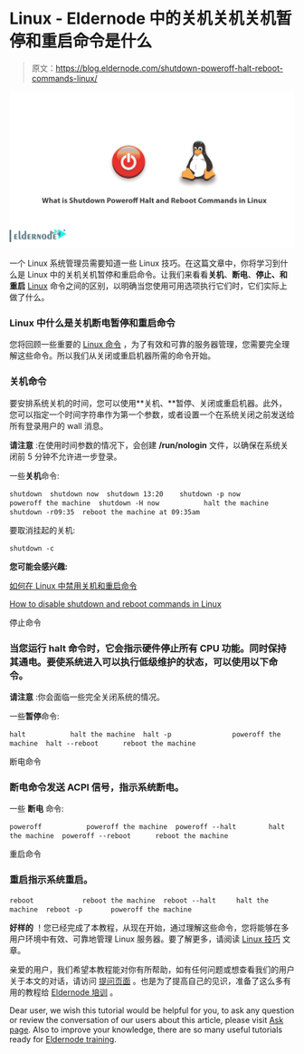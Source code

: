 # Linux - Eldernode 中的关机关机关机暂停和重启命令是什么

> 原文：<https://blog.eldernode.com/shutdown-poweroff-halt-reboot-commands-linux/>

![What is Shutdown Poweroff Halt and Reboot Commands in Linux](img/880922407451357a08d4a2c8f5daf2f2.png)

一个 Linux 系统管理员需要知道一些 Linux 技巧。在这篇文章中，你将学习到什么是 Linux 中的关机关机暂停和重启命令。让我们来看看**关机**、**断电**、**停止、**和**重启** [Linux](https://www.linux.org/) 命令之间的区别，以明确当您使用可用选项执行它们时，它们实际上做了什么。

### Linux 中什么是关机断电暂停和重启命令

您将回顾一些重要的 [Linux 命令](https://eldernode.com/tag/linux-commands-tutorial/) ，为了有效和可靠的服务器管理，您需要完全理解这些命令。所以我们从关闭或重启机器所需的命令开始。

### 关机命令

要安排系统关机的时间，您可以使用**关机、**暂停、关闭或重启机器。此外，您可以指定一个时间字符串作为第一个参数，或者设置一个在系统关闭之前发送给所有登录用户的 wall 消息。

**请注意** :在使用时间参数的情况下，会创建 **/run/nologin** 文件，以确保在系统关闭前 5 分钟不允许进一步登录。

一些**关机**命令:

```
shutdown  shutdown now  shutdown 13:20    shutdown -p now	        poweroff the machine  shutdown -H now	        halt the machine		  shutdown -r09:35	reboot the machine at 09:35am
```

要取消挂起的关机:

```
shutdown -c 
```

**您可能会感兴趣:**

[如何在 Linux 中禁用关机和重启命令](https://eldernode.com/disable-shutdown-reboot-linux/)

[How to disable shutdown and reboot commands in Linux](https://eldernode.com/disable-shutdown-reboot-linux/)

停止命令

### 当您运行 **halt** 命令时，它会指示硬件停止所有 CPU 功能。同时保持其通电。要使系统进入可以执行低级维护的状态，可以使用以下命令。

**请注意** :你会面临一些完全关闭系统的情况。

一些**暂停**命令:

```
halt		   halt the machine  halt -p	           poweroff the machine  halt --reboot      reboot the machine
```

断电命令

### **断电**命令发送 ACPI 信号，指示系统断电。

一些 **断电** 命令:

```
poweroff   	       poweroff the machine  poweroff --halt        halt the machine  poweroff --reboot      reboot the machine
```

重启命令

### **重启**指示系统重启。

```
reboot            reboot the machine  reboot --halt     halt the machine  reboot -p   	  poweroff the machine
```

**好样的** ！您已经完成了本教程，从现在开始，通过理解这些命令，您将能够在多用户环境中有效、可靠地管理 Linux 服务器。要了解更多，请阅读 [Linux 技巧](https://eldernode.com/tag/linux-tricks/) 文章。

亲爱的用户，我们希望本教程能对你有所帮助，如有任何问题或想查看我们的用户关于本文的对话，请访问 [提问页面](https://eldernode.com/ask) 。也是为了提高自己的见识，准备了这么多有用的教程给 [Eldernode 培训](https://eldernode.com/blog/) 。

Dear user, we wish this tutorial would be helpful for you, to ask any question or review the conversation of our users about this article, please visit [Ask page](https://eldernode.com/ask). Also to improve your knowledge, there are so many useful tutorials ready for [Eldernode training](https://eldernode.com/blog/).